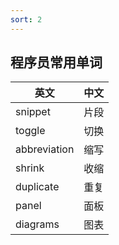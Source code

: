 ```yaml
---
sort: 2
---
```


## 程序员常用单词

|英文|中文|
|----|---|
|snippet|片段|
|toggle|切换|
|abbreviation|缩写|
|shrink|收缩|
|duplicate|重复|
|panel|面板|
|diagrams|图表|